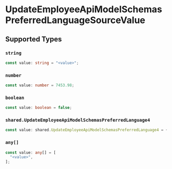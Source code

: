 # UpdateEmployeeApiModelSchemasPreferredLanguageSourceValue


## Supported Types

### `string`

```typescript
const value: string = "<value>";
```

### `number`

```typescript
const value: number = 7453.98;
```

### `boolean`

```typescript
const value: boolean = false;
```

### `shared.UpdateEmployeeApiModelSchemasPreferredLanguage4`

```typescript
const value: shared.UpdateEmployeeApiModelSchemasPreferredLanguage4 = {};
```

### `any[]`

```typescript
const value: any[] = [
  "<value>",
];
```


